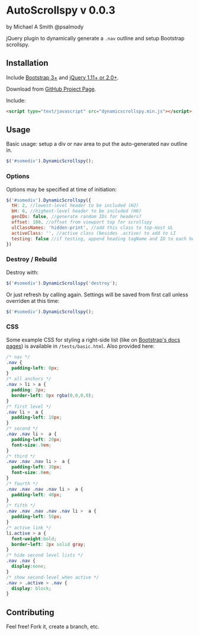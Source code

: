 # AutoScrollspy v 0.0.3
by Michael A Smith @psalmody

jQuery plugin to dynamically generate a `.nav` outline and setup Bootstrap scrollspy.

## Installation

Include [Bootstrap 3+](http://getbootstrap.com) and [jQuery 1.11+ or 2.0+](http://jquery.com).

Download from [GitHub Project Page](https://github.com/psalmody/dynamic-scrollspy).

Include:

```html
<script type="text/javascript" src="dynamicscrollspy.min.js"></script>
```

## Usage

Basic usage: setup a div or nav area to put the auto-generated nav outline in.

```js
$('#somediv').DynamicScrollspy();
```

### Options

Options may be specified at time of initiation:

```js
$('#somediv').DynamicScrollspy({
  tH: 2, //lowest-level header to be included (H2)
  bH: 6, //highest-level header to be included (H6)
  genIDs: false, //generate random IDs for headers?
  offset: 100, //offset from viewport top for scrollspy
  ulClassNames: 'hidden-print', //add this class to top-most UL
  activeClass: '', //active class (besides .active) to add to LI
  testing: false //if testing, append heading tagName and ID to each heading
})
```

### Destroy / Rebuild

Destroy with:

```js
$('#somediv').DynamicScrollspy('destroy');
```

Or just refresh by calling again. Settings will be saved from first call unless
overriden at this time:

```js
$('#somediv').DynamicScrollspy();
```

### CSS

Some example CSS for styling a right-side list (like on [Bootstrap's docs pages](http://getbootstrap.com/css/)) is available in `/tests/basic.html`. Also provided here:

```css
/* nav */
.nav {
  padding-left: 0px;
}
/* all anchors */
.nav > li > a {
  padding: 3px;
  border-left: 0px rgba(0,0,0,0);
}
/* first level */
.nav li >  a {
  padding-left: 10px;
}
/* second */
.nav .nav li >  a {
  padding-left: 20px;
  font-size:.9em;
}
/* third */
.nav .nav .nav li >  a {
  padding-left: 30px;
  font-size:.8em;
}
/* fourth */
.nav .nav .nav .nav li >  a {
  padding-left: 40px;
}
/* fifth */
.nav .nav .nav .nav .nav li >  a {
  padding-left: 50px;
}
/* active link */
li.active > a {
  font-weight:bold;
  border-left: 2px solid gray;
}
/* hide second level lists */
.nav .nav {
  display:none;
}
/* show second-level when active */
.nav > .active > .nav {
  display: block;
}
```

## Contributing

Feel free! Fork it, create a branch, etc.

